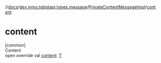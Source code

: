 //[docs](../../../index.md)/[dev.inmo.tgbotapi.types.message](../index.md)/[PrivateContentMessageImpl](index.md)/[content](content.md)



# content  
[common]  
Content  
open override val [content](content.md): [T](index.md)  



